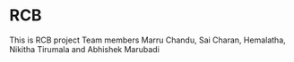 # RCB
This is RCB project
Team members
Marru Chandu, 
Sai Charan, 
Hemalatha, 
Nikitha Tirumala and
Abhishek Marubadi

